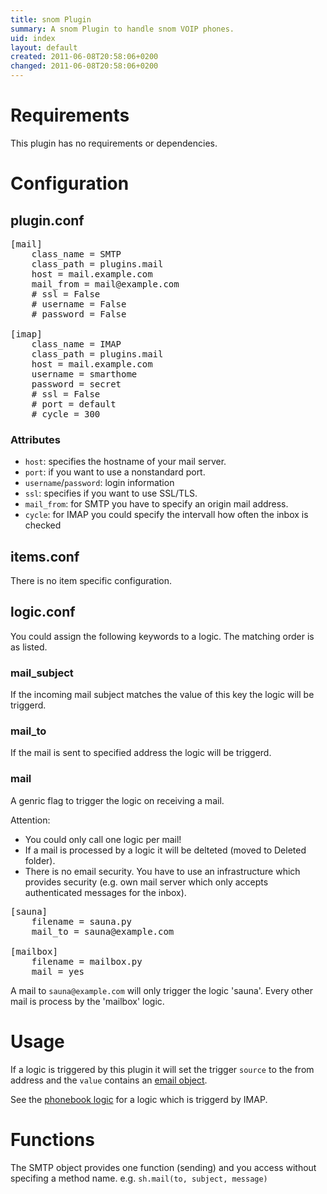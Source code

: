 ```yaml
---
title: snom Plugin
summary: A snom Plugin to handle snom VOIP phones.
uid: index
layout: default
created: 2011-06-08T20:58:06+0200
changed: 2011-06-08T20:58:06+0200
---
```


Requirements
============
This plugin has no requirements or dependencies.

Configuration
=============

plugin.conf
-----------
<pre>
[mail]
    class_name = SMTP
    class_path = plugins.mail
    host = mail.example.com
    mail_from = mail@example.com
    # ssl = False
    # username = False
    # password = False

[imap]
    class_name = IMAP
    class_path = plugins.mail
    host = mail.example.com
    username = smarthome
    password = secret
    # ssl = False
    # port = default
    # cycle = 300
</pre>

### Attributes
  * `host`: specifies the hostname of your mail server.
  * `port`: if you want to use a nonstandard port.
  * `username`/`password`: login information
  * `ssl`: specifies if you want to use SSL/TLS.
  * `mail_from`: for SMTP you have to specify an origin mail address.
  * `cycle`: for IMAP you could specify the intervall how often the inbox is checked

## items.conf

There is no item specific configuration.

## logic.conf

You could assign the following keywords to a logic. The matching order is as listed.

### mail_subject
If the incoming mail subject matches the value of this key the logic will be triggerd.

### mail_to
If the mail is sent to specified address the logic will be triggerd.

### mail
A genric flag to trigger the logic on receiving a mail.

Attention:
   * You could only call one logic per mail!
   * If a mail is processed by a logic it will be delteted (moved to Deleted folder).
   * There is no email security. You have to use an infrastructure which provides security (e.g. own mail server which only accepts authenticated messages for the inbox).

<pre>
[sauna]
    filename = sauna.py
    mail_to = sauna@example.com

[mailbox]
    filename = mailbox.py
    mail = yes
</pre>

A mail to `sauna@example.com` will only trigger the logic 'sauna'. Every other mail is process by the 'mailbox' logic.

# Usage
If a logic is triggered by this plugin it will set the trigger `source` to the from address and the `value` contains an [email object](http://docs.python.org/2.6/library/email.message.html).

See the [phonebook logic](/mknx/smarthome/wiki/Phonebook) for a logic which is triggerd by IMAP.

# Functions
The SMTP object provides one function (sending) and you access without specifing a method name.
e.g. `sh.mail(to, subject, message)`
